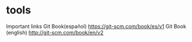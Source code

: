 # tools
 Important links
Git Book(español) https://git-scm.com/book/es/v1
Git Book (english) http://git-scm.com/book/en/v2

